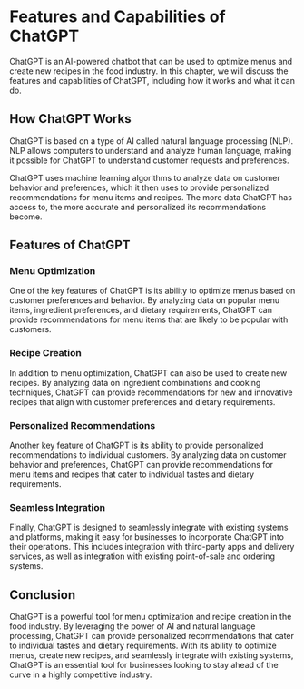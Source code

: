 Features and Capabilities of ChatGPT
======================================================================

ChatGPT is an AI-powered chatbot that can be used to optimize menus and create new recipes in the food industry. In this chapter, we will discuss the features and capabilities of ChatGPT, including how it works and what it can do.

How ChatGPT Works
-----------------

ChatGPT is based on a type of AI called natural language processing (NLP). NLP allows computers to understand and analyze human language, making it possible for ChatGPT to understand customer requests and preferences.

ChatGPT uses machine learning algorithms to analyze data on customer behavior and preferences, which it then uses to provide personalized recommendations for menu items and recipes. The more data ChatGPT has access to, the more accurate and personalized its recommendations become.

Features of ChatGPT
-------------------

### Menu Optimization

One of the key features of ChatGPT is its ability to optimize menus based on customer preferences and behavior. By analyzing data on popular menu items, ingredient preferences, and dietary requirements, ChatGPT can provide recommendations for menu items that are likely to be popular with customers.

### Recipe Creation

In addition to menu optimization, ChatGPT can also be used to create new recipes. By analyzing data on ingredient combinations and cooking techniques, ChatGPT can provide recommendations for new and innovative recipes that align with customer preferences and dietary requirements.

### Personalized Recommendations

Another key feature of ChatGPT is its ability to provide personalized recommendations to individual customers. By analyzing data on customer behavior and preferences, ChatGPT can provide recommendations for menu items and recipes that cater to individual tastes and dietary requirements.

### Seamless Integration

Finally, ChatGPT is designed to seamlessly integrate with existing systems and platforms, making it easy for businesses to incorporate ChatGPT into their operations. This includes integration with third-party apps and delivery services, as well as integration with existing point-of-sale and ordering systems.

Conclusion
----------

ChatGPT is a powerful tool for menu optimization and recipe creation in the food industry. By leveraging the power of AI and natural language processing, ChatGPT can provide personalized recommendations that cater to individual tastes and dietary requirements. With its ability to optimize menus, create new recipes, and seamlessly integrate with existing systems, ChatGPT is an essential tool for businesses looking to stay ahead of the curve in a highly competitive industry.
